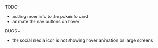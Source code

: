 TODO-

- adding more info to the pokeinfo card
- animate the nav buttons on hover

BUGS -

- the social media icon is not showing hover animation on large screens
